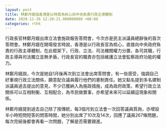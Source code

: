 ```yaml
---
layout: post
title: 林鄭月娥指香港是以特首為核心向中央負責行政主導體制
date: 2020-11-26 12:20:21.000000000 +08:00
categories: rthk
---
```


行政長官林鄭月娥出席立法會施政報告答問會，今次亦是民主派議員總辭後的首次答問會。林鄭月娥在開場發言時說，香港是以行政長官為核心，直接向中央政府負責的行政主導體制，在此框架下，行政、立法、司法機關權力分置，各司其職，行政主導與司法獨立並無矛盾，行政長官的職責亦包括維護立法會監察政府功能的權力。

林鄭月娥說，今次是她自1月後再次到立法會出席答問會，有一些感受，強調自己好重視行政立法關係，願意配合議員履行他們的憲制責任。她又點名提到多名建制派議員過去提出的意見，不少已獲納入為施政措施，成為政府政策，希望行政立法關係可以互相制衡、互相配合，為市民做實事，亦希望未來可以延續這現象和關係。

林鄭月娥提到過去自己除了按傳統，每3個月到立法會一次回答議員質詢，亦增設半小時短問短答的問答時間，她分別出席了10次及14次，回應了議員267條問題，每次完結後都會再看一次問題，了解是否需要跟進。
